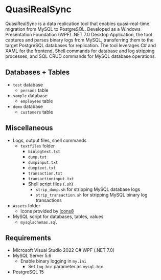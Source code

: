 # QuasiRealSync

QuasiRealSync is a data replication tool that enables quasi-real-time migration from MySQL to PostgreSQL. Developed as a Windows Presentation Foundation (WPF) .NET 7.0 Desktop Application, the tool captures and parses binary logs from MySQL, transferring them to the target PostgreSQL databases for replication. The tool leverages C# and XAML for the frontend, Shell commands for database and log stripping processes, and SQL CRUD commands for MySQL database operations.

## Databases + Tables
- `test` database
	- `persons` table
- `sample` database
	- `employees` table
- `demo` database
	- `customers` table

## Miscellaneous
- Logs, output files, shell commands
	- `textfiles` folder
		- `binlogtext.txt`
		- `dump.txt`
		- `dumpinput.txt`
		- `dumptext.txt`
		- `transaction.txt`
		- `transactioninput.txt`
		- Shell script files (`.sh`)
			- `strip_dump.sh` for stripping MySQL database logs
			- `strip_transaction.sh` for stripping MySQL binary log transactions
- `Assets` folder
	- Icons provided by [Icons8](https://icons8.com/icons)
- MySQL script for databases, tables, values
	- `mysqlschemas.sql`

## Requirements
- Microsoft Visual Studio 2022 C# WPF (.NET 7.0)
- MySQL Server 5.6
	- Enable binary logging in `my.ini`
		- Set `log-bin` parameter as `mysql-bin`
- PostgreSQL 15